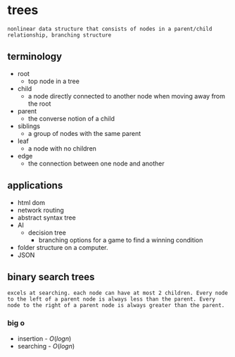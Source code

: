 # trees

    nonlinear data structure that consists of nodes in a parent/child relationship, branching structure

## terminology

- root
  - top node in a tree
- child
  - a node directly connected to another node when moving away from the root
- parent
  - the converse notion of a child
- siblings
  - a group of nodes with the same parent
- leaf
  - a node with no children
- edge
  - the connection between one node and another

## applications

- html dom
- network routing
- abstract syntax tree
- AI
  - decision tree
    - branching options for a game to find a winning condition
- folder structure on a computer.
- JSON

## binary search trees

    excels at searching. each node can have at most 2 children. Every node to the left of a parent node is always less than the parent. Every node to the right of a parent node is always greater than the parent.

### big o

- insertion - $O(logn)$
- searching - $O(logn)$

